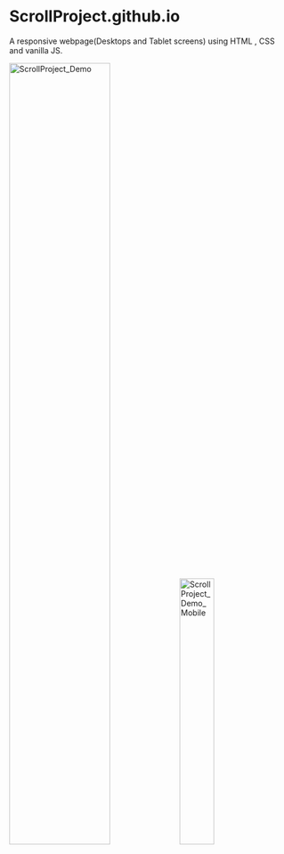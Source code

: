 # ScrollProject.github.io
A responsive webpage(Desktops and Tablet screens) using HTML , CSS and  vanilla JS.

<p float ="left">
<img src="https://user-images.githubusercontent.com/53198997/123549126-3bdea000-d785-11eb-9866-2c12ad954eaa.gif" alt="ScrollProject_Demo" width="60%">
<img src="https://user-images.githubusercontent.com/53198997/123549403-7b59bc00-d786-11eb-9224-e4cf4f062a2e.gif" alt="ScrollProject_Demo_Mobile" width="35%">
</p>

